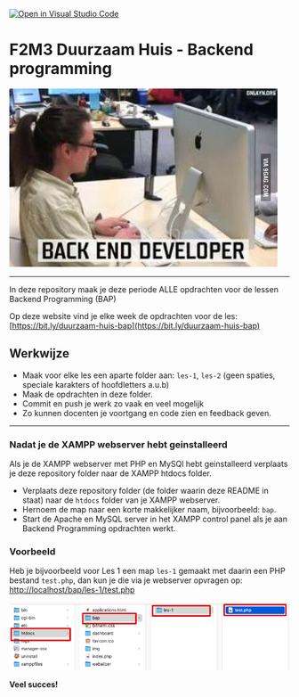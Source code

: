 [![Open in Visual Studio Code](https://classroom.github.com/assets/open-in-vscode-f059dc9a6f8d3a56e377f745f24479a46679e63a5d9fe6f495e02850cd0d8118.svg)](https://classroom.github.com/online_ide?assignment_repo_id=7349048&assignment_repo_type=AssignmentRepo)
# F2M3 Duurzaam Huis - Backend programming

![Backend developer](images/backend_dev.jpg)

---

In deze repository maak je deze periode ALLE opdrachten voor de lessen Backend Programming (BAP)

Op deze website vind je elke week de opdrachten voor de les: [https://bit.ly/duurzaam-huis-bap](https://bit.ly/duurzaam-huis-bap)

## Werkwijze

- Maak voor elke les een aparte folder aan: `les-1`, `les-2` (geen spaties, speciale karakters of hoofdletters a.u.b)
- Maak de opdrachten in deze folder.
- Commit en push je werk zo vaak en veel mogelijk
- Zo kunnen docenten je voortgang en code zien en feedback geven.

---

### Nadat je de XAMPP webserver hebt geinstalleerd

Als je de XAMPP webserver met PHP en MySQl hebt geinstalleerd verplaats je deze repository folder naar de XAMPP htdocs folder.

- Verplaats deze repository folder (de folder waarin deze README in staat) naar de `htdocs` folder van je XAMPP webserver.
- Hernoem de map naar een korte makkelijker naam, bijvoorbeeld: `bap`.
- Start de Apache en MySQL server in het XAMPP control panel als je aan Backend Programming opdrachten werkt.

### Voorbeeld

Heb je bijvoorbeeld voor Les 1 een map `les-1` gemaakt met daarin een PHP bestand `test.php`, dan kun je die via je webserver opvragen op: [http://localhost/bap/les-1/test.php](http://localhost/bap/les-1/test.php)

![Voorbeeld mappen structuur htdocs](images/xampp_folder.png)

**Veel succes!**
